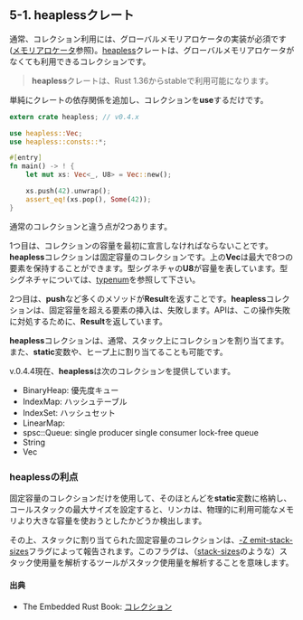 ## 5-1. heaplessクレート

通常、コレクション利用には、グローバルメモリアロケータの実装が必須です ([メモリアロケータ]参照)。[heapless]クレートは、グローバルメモリアロケータがなくても利用できるコレクションです。

[メモリアロケータ]: ../03-bare-metal/allocator.html
[heapless]: https://github.com/japaric/heapless

> **heapless**クレートは、Rust 1.36からstableで利用可能になります。

単純にクレートの依存関係を追加し、コレクションを**use**するだけです。

```rust
extern crate heapless; // v0.4.x

use heapless::Vec;
use heapless::consts::*;

#[entry]
fn main() -> ! {
    let mut xs: Vec<_, U8> = Vec::new();

    xs.push(42).unwrap();
    assert_eq!(xs.pop(), Some(42));
}
```

通常のコレクションと違う点が2つあります。

1つ目は、コレクションの容量を最初に宣言しなければならないことです。**heapless**コレクションは固定容量のコレクションです。上の**Vec**は最大で8つの要素を保持することができます。型シグネチャの**U8**が容量を表しています。型シグネチャについては、[typenum]を参照して下さい。

[typenum]: https://crates.io/crates/typenum

2つ目は、**push**など多くのメソッドが**Result**を返すことです。**heapless**コレクションは、固定容量を超える要素の挿入は、失敗します。APIは、この操作失敗に対処するために、**Result**を返しています。

**heapless**コレクションは、通常、スタック上にコレクションを割り当てます。また、**static**変数や、ヒープ上に割り当てることも可能です。

v.0.4.4現在、**heapless**は次のコレクションを提供しています。

- BinaryHeap: 優先度キュー
- IndexMap: ハッシュテーブル
- IndexSet: ハッシュセット
- LinearMap: 
- spsc::Queue: single producer single consumer lock-free queue
- String
- Vec

### heaplessの利点

固定容量のコレクションだけを使用して、そのほとんどを**static**変数に格納し、コールスタックの最大サイズを設定すると、リンカは、物理的に利用可能なメモリより大きな容量を使おうとしたかどうか検出します。

その上、スタックに割り当てられた固定容量のコレクションは、[-Z emit-stack-sizes]フラグによって報告されます。このフラグは、（[stack-sizes]のような）スタック使用量を解析するツールがスタック使用量を解析することを意味します。

[-Z emit-stack-sizes]: https://doc.rust-lang.org/beta/unstable-book/compiler-flags/emit-stack-sizes.html
[stack-sizes]: https://crates.io/crates/stack-sizes

#### 出典

- The Embedded Rust Book: [コレクション]

[コレクション]: https://tomoyuki-nakabayashi.github.io/book/collections/index.html
